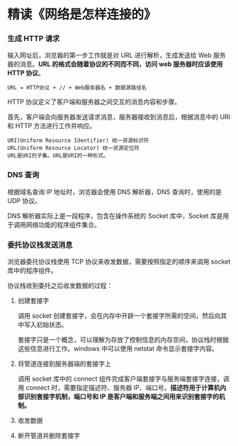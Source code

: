 # 精读《网络是怎样连接的》

### 生成 HTTP 请求

输入网址后，浏览器的第一步工作就是对 URL 进行解析，生成发送给 Web 服务器的消息。**URL 的格式会随着协议的不同而不同，访问 web 服务器时应该使用 HTTP 协议**。

```
URL = HTTP协议 + // + Web服务器名 + 数据源路径名
```

HTTP 协议定义了客户端和服务器之间交互的消息内容和步骤。

首先，客户端会向服务器发送请求消息，服务器接收到消息后，根据消息中的 URI 和 HTTP 方法进行工作并响应。

```
URI(Uniform Resource Identifier) 统一资源标识符
URL(Uniform Resource Locator) 统一资源定位符
URL是URI的子集。URL是URI的一种形式。
```

### DNS 查询

根据域名查询 IP 地址时，浏览器会使用 DNS 解析器，DNS 查询时，使用的是 UDP 协议。

DNS 解析器实际上是一段程序，包含在操作系统的 Socket 库中，Socket 库是用于调用网络功能的程序组件集合。

### 委托协议栈发送消息

浏览器委托协议栈使用 TCP 协议来收发数据，需要按照指定的顺序来调用 socket 库中的程序组件。

协议栈收到委托之后收发数据的过程：

1. 创建套接字

   调用 socket 创建套接字，会在内存中开辟一个套接字所需的空间，然后向其中写入初始状态。

   套接字只是一个概念，可以理解为存放了控制信息的内存空间，协议栈时根据这些信息进行工作。windows 中可以使用 netstat 命令显示套接字内容。

2. 将管道连接到服务器端的套接字上

   调用 socket 库中的 connect 组件完成客户端套接字与服务端套接字连接，调用 connect 时，需要指定描述符、服务器 IP、端口号。**描述符用于计算机内部识别套接字机制，端口号和 IP 是客户端和服务端之间用来识别套接字的机制。**

3. 收发数据

4. 断开管道并删除套接字
